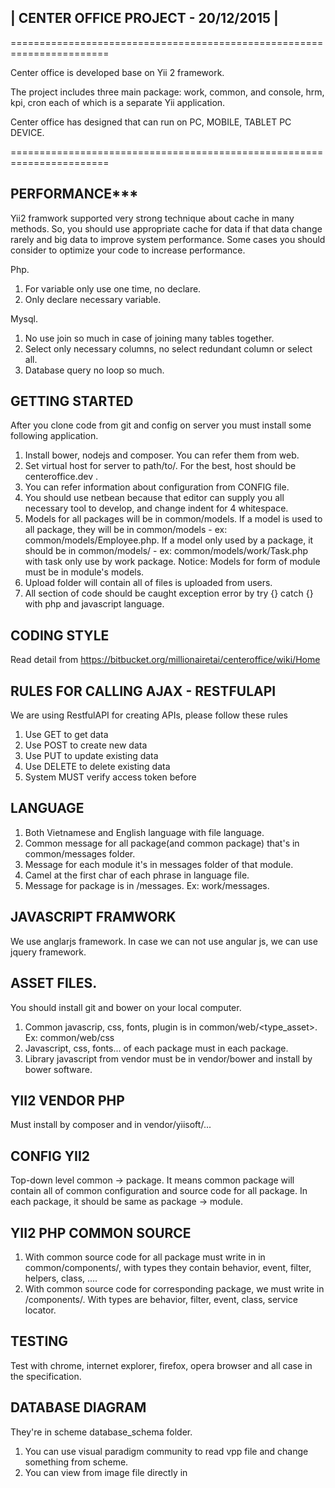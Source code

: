 | CENTER OFFICE PROJECT - 20/12/2015 |
--------

=======================================================================

Center office is developed base on Yii 2 framework.

The project includes three main package: 
work, common, and console, hrm, kpi, cron each of which
is a separate Yii application.

Center office has designed that can run on PC, MOBILE, TABLET PC DEVICE.

=======================================================================

PERFORMANCE***
-----
Yii2 framwork supported very strong technique about cache in many methods. 
So, you should use appropriate cache for data if that data change rarely and big data to 
improve system performance. Some cases you should consider to optimize your code to increase
performance.

Php.

1. For variable only use one time, no declare.
2. Only declare necessary variable.

Mysql.

1. No use join so much in case of joining many tables together.
2. Select only necessary columns, no select redundant column or select all.
3. Database query no loop so much.


GETTING STARTED
---------------
After you clone code from git and config on server you must install some following application.

1. Install bower, nodejs and composer. You can refer them from web.
2. Set virtual host for server to path/to/<project folder>. For the best, host should be centeroffice.dev .
3. You can refer information about configuration from CONFIG file.
4. You should use netbean because that editor can supply you all necessary tool to develop,
 and change indent for 4 whitespace.
5. Models for all packages will be in common/models. If a model is used to all package, they will be in
common/models - ex: common/models/Employee.php. If a model only used by a package, it should be in 
common/models/<package name> - ex: common/models/work/Task.php with task only use by work package.
    Notice: Models for form of module must be in module's models.
6. Upload folder will contain all of files is uploaded from users.
7. All section of code should be caught exception error by try {} catch {} with php and javascript language.

CODING STYLE
-------
Read detail from https://bitbucket.org/millionairetai/centeroffice/wiki/Home

RULES FOR CALLING AJAX - RESTFULAPI
-------
We are using RestfulAPI for creating APIs, please follow these rules

1. Use GET to get data
2. Use POST to create new data
3. Use PUT to update existing data
4. Use DELETE to delete existing data
5. System MUST verify access token before

LANGUAGE
-----
1. Both Vietnamese and English language with file language.
2. Common message for all package(and common package) that's in common/messages folder. 
3. Message for each module it's in messages folder of that module.
4. Camel at the first char of each phrase in language file.
5. Message for package is in <package>/messages. Ex: work/messages.

 JAVASCRIPT FRAMWORK
-----
We use anglarjs framework. In case we can not use angular js, we can use jquery framework.

ASSET FILES.
-----
You should install git and bower on your local computer.
1. Common javascrip, css, fonts, plugin is in common/web/<type_asset>. Ex: common/web/css
2. Javascript, css, fonts... of each package must in each package.
3. Library javascript from vendor must be in vendor/bower and install by bower software.

YII2 VENDOR PHP
------------
Must install by composer and in vendor/yiisoft/...

CONFIG YII2
------------
Top-down level common -> package. It means common package will contain all of common configuration 
and source code for all package. In each package, it should be same as package -> module.
 
YII2 PHP COMMON SOURCE
------------
1. With common source code for all package must write in in common/components/<type>, with types they 
contain behavior, event, filter, helpers, class, ....
2. With common source code for corresponding package, we must write in <package>/components/<type>. 
With types are behavior, filter, event, class, service locator.

TESTING
-------
Test with chrome, internet explorer, firefox, opera browser and all case in the specification.

DATABASE DIAGRAM
-------
They're in scheme database_schema folder.
1. You can use visual paradigm community to read vpp file and change something from scheme.
2. You can view from image file directly in